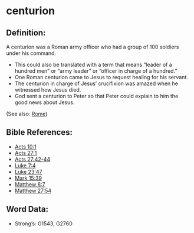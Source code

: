 # centurion

## Definition:

A centurion was a Roman army officer who had a group of 100 soldiers under his command.

* This could also be translated with a term that means “leader of a hundred men” or “army leader” or “officer in charge of a hundred.”
* One Roman centurion came to Jesus to request healing for his servant.
* The centurion in charge of Jesus’ crucifixion was amazed when he witnessed how Jesus died.
* God sent a centurion to Peter so that Peter could explain to him the good news about Jesus.

(See also: [Rome](../names/rome.md))

## Bible References:

* [Acts 10:1](rc://en/tn/help/act/10/01)
* [Acts 27:1](rc://en/tn/help/act/27/01)
* [Acts 27:42-44](rc://en/tn/help/act/27/42)
* [Luke 7:4](rc://en/tn/help/luk/07/04)
* [Luke 23:47](rc://en/tn/help/luk/23/47)
* [Mark 15:39](rc://en/tn/help/mrk/15/39)
* [Matthew 8:7](rc://en/tn/help/mat/08/07)
* [Matthew 27:54](rc://en/tn/help/mat/27/54)

## Word Data:

* Strong’s: G1543, G2760
